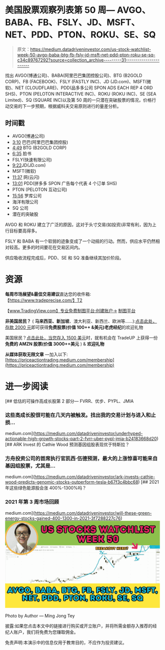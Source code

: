 # 美国股票观察列表第 50 周— AVGO、BABA、FB、FSLY、JD、MSFT、NET、PDD、PTON、ROKU、SE、SQ

> 原文：<https://medium.datadriveninvestor.com/us-stock-watchlist-week-50-avgo-baba-btg-fb-fsly-jd-msft-net-pdd-pton-roku-se-sq-c34c89767292?source=collection_archive---------31----------------------->

找出 AVGO(博通公司)、BABA(阿里巴巴集团控股公司)、BTG (B2GOLD CORP)、FB (FACEBOOK)、FSLY (FASTLY INC)、JD (JD.com)、MSFT(微软)、NET (CLOUDFLARE)、PDD(品多多公司 SPON ADS EACH REP 4 ORD SHS)、PTON (PELOTON INTERACTIVE INC)、ROKU (ROKU INC)、SE (SEA Limited)、SQ (SQUARE INC)以及第 50 周的一只潜在突破股票的情况，价格行动交易的下一步预期，根据威科夫交易原则进行的量差分析。

## 时间戳

*   AVGO(博通公司)
*   [3:10](https://www.youtube.com/watch?v=pmxy6mDT9sc&t=190s) 巴巴(阿里巴巴集团控股)
*   [4:49](https://www.youtube.com/watch?v=pmxy6mDT9sc&t=289s) BTG (B2GOLD CORP)
*   [6:35](https://www.youtube.com/watch?v=pmxy6mDT9sc&t=395s) 脸书
*   FSLY(快速有限公司)
*   [9:22](https://www.youtube.com/watch?v=pmxy6mDT9sc&t=562s)JD(JD.com)
*   MSFT(微软)
*   [11:37](https://www.youtube.com/watch?v=pmxy6mDT9sc&t=697s) 网(云闪)
*   [13:01](https://www.youtube.com/watch?v=pmxy6mDT9sc&t=781s) PDD(拼多多 SPON 广告每个代表 4 个订单 SHS)
*   PTON (PELOTON 互动公司)
*   [15:56](https://www.youtube.com/watch?v=pmxy6mDT9sc&t=956s) 罗库公司
*   海洋有限公司
*   SQ 公司
*   潜在的突破股

AVGO 和 ROKU 建立了广泛的原因，这对于头寸交易(如投资)非常有利，因为上行目标要高得多。

FSLY 和 BABA 有一个软弱的迹象变成了一个动摇的行动。然而，供应水平仍然相对较高。更多的时间要花在交易区间内。

供应吸收流程完成后，PDD、SE 和 SQ 准备继续其加价阶段。

# 资源

**每周市场展望&最佳交易建议**直达您的收件箱:【https://www.tradeprecise.com/】T2

【www.TradingView.com】专业免费制图平台:创建账户→ [制图平台](https://bit.ly/2U2Femd)

**非美国居民？** ( **马来西亚、新加坡**、澳大利亚、新西兰、欧洲等……):[点击此处，存款 2000 元](https://ji.hn/sgtiger)即可获得**免费股票(价值 100++ &美元)老虎经纪**的欢迎礼物

美国居民？[点击此处，当您存入 1500 美元](https://ji.hn/ustradeup)时，就有机会在 TradeUP 上获得一份**免费的 AMZN 股票(价值 3000++美元** ) & **欢迎礼物**

**从媒体获取无限文章** —加入以下:[https://priceactiontrading.medium.com/membership](https://priceactiontrading.medium.com/membership)

# 进一步阅读

[](https://medium.com/datadriveninvestor/underhyped-actionable-high-growth-stocks-part-2-fvrr-uber-pypl-jmia-b24183668d20) [## 低估的可操作高成长股第 2 部分— FVRR、优步、PYPL、JMIA

### 这些高成长股很可能在几天内被触发。找出我的交易计划与进入和止损…

medium.com](https://medium.com/datadriveninvestor/underhyped-actionable-high-growth-stocks-part-2-fvrr-uber-pypl-jmia-b24183668d20) [](https://medium.com/datadriveninvestor/ark-invests-cathie-wood-predicts-genomic-stocks-outperform-tesla-b67f3c4bbc68) [## ARK Invest 的 Cathie Wood 预测基因组股表现优于特斯拉？

### 方舟投资公司的首席执行官凯西·伍德预测，最大的上涨惊喜可能来自基因组股票，尤其是…

medium.com](https://medium.com/datadriveninvestor/ark-invests-cathie-wood-predicts-genomic-stocks-outperform-tesla-b67f3c4bbc68) [](https://medium.com/datadriveninvestor/will-these-green-energy-stocks-gained-400-1300-in-2021-3f7288227c76) [## 2021 年这些绿色能源股会涨 400%-1300%吗？

### 2021 年第 3 周市场回顾

medium.com](https://medium.com/datadriveninvestor/will-these-green-energy-stocks-gained-400-1300-in-2021-3f7288227c76) ![](img/7fdf7f1563919902f3c96cc0c08cb211.png)

Photo by Author — Ming Jong Tey

披露:如果您点击本文中的链接进行购买或开立账户，并将所需金额存入推荐的经纪人账户，我们将免费为您赚取佣金。

免责声明:本演示中的信息仅用于教育目的，不应作为投资建议。